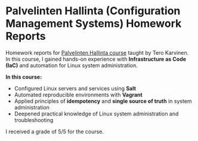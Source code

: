 # Palvelinten Hallinta (Configuration Management Systems) Homework Reports

Homework reports for [Palvelinten Hallinta course](https://terokarvinen.com/palvelinten-hallinta/) taught by Tero Karvinen.
In this course, I gained hands-on experience with **Infrastructure as Code (IaC)** and automation for Linux system administration.

**In this course:**
- Configured Linux servers and services using **Salt**
- Automated reproducible environments with **Vagrant**
- Applied principles of **idempotency** and **single source of truth** in system administration
- Deepened practical knowledge of Linux system administration and troubleshooting

I received a grade of 5/5 for the course.
